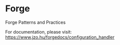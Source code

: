 # Forge
Forge Patterns and Practices

For documentation, please visit: https://www.jzo.hu/forgedocs/configuration_handler
